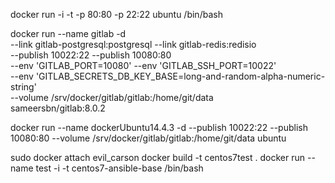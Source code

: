  docker run -i -t -p 80:80 -p 22:22  ubuntu   /bin/bash 
 
docker run --name gitlab -d \
    --link gitlab-postgresql:postgresql --link gitlab-redis:redisio \
    --publish 10022:22 --publish 10080:80 \
    --env 'GITLAB_PORT=10080' --env 'GITLAB_SSH_PORT=10022' \
    --env 'GITLAB_SECRETS_DB_KEY_BASE=long-and-random-alpha-numeric-string' \
    --volume /srv/docker/gitlab/gitlab:/home/git/data \
    sameersbn/gitlab:8.0.2
    
docker run --name dockerUbuntu14.4.3 -d  --publish 10022:22 --publish 10080:80  --volume /srv/docker/gitlab/gitlab:/home/git/data ubuntu
     
 sudo docker attach evil_carson
docker build -t centos7test . 
docker run --name test -i -t centos7-ansible-base /bin/bash 
